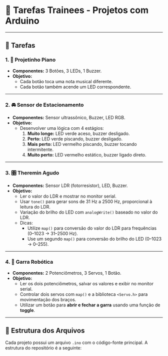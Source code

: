 # 🚀 Tarefas Trainees - Projetos com Arduino

---

## 📘 Tarefas

### 1. 🎹 Projetinho Piano
- **Componentes:** 3 Botões, 3 LEDs, 1 Buzzer.
- **Objetivo:** 
  - Cada botão toca uma nota musical diferente.
  - Cada botão também acende um LED correspondente.

---

### 2. 🚘 Sensor de Estacionamento
- **Componentes:** Sensor ultrassônico, Buzzer, LED RGB.
- **Objetivo:**
  - Desenvolver uma lógica com 4 estágios:
    1. **Muito longe:** LED verde aceso, buzzer desligado.
    2. **Perto:** LED verde piscando, buzzer desligado.
    3. **Mais perto:** LED vermelho piscando, buzzer tocando intermitente.
    4. **Muito perto:** LED vermelho estático, buzzer ligado direto.

---

### 3. 🎛️ Theremin Agudo
- **Componentes:** Sensor LDR (fotorresistor), LED, Buzzer.
- **Objetivo:**
  - Ler o valor do LDR e mostrar no monitor serial.
  - Usar `tone()` para gerar sons de 31 Hz a 2500 Hz, proporcional à leitura do LDR.
  - Variação do brilho do LED com `analogWrite()` baseado no valor do LDR.
  - Dicas:
    - Utilize `map()` para conversão do valor do LDR para frequências (0–1023 → 31–2500 Hz).
    - Use um segundo `map()` para conversão do brilho do LED (0–1023 → 0–255).

---

### 4. 🤖 Garra Robótica
- **Componentes:** 2 Potenciômetros, 3 Servos, 1 Botão.
- **Objetivo:**
  - Ler os dois potenciômetros, salvar os valores e exibir no monitor serial.
  - Controlar dois servos com `map()` e a biblioteca `<Servo.h>` para movimentação dos braços.
  - Utilizar um botão para **abrir e fechar a garra** usando uma função de **toggle**.

---

## 📂 Estrutura dos Arquivos

Cada projeto possui um arquivo `.ino` com o código-fonte principal. A estrutura do repositório é a seguinte:

